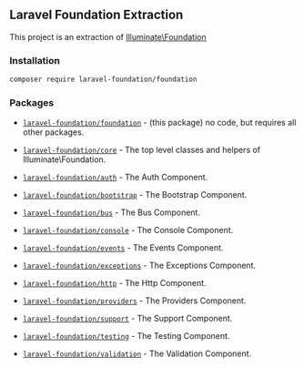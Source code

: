 ## Laravel Foundation Extraction

This project is an extraction of [Illuminate\Foundation](https://github.com/laravel/framework/tree/v5.7.10/src/Illuminate/Foundation)

### Installation

```bash
composer require laravel-foundation/foundation
```

### Packages

* [`laravel-foundation/foundation`](https://github.com/laravel-foundation/foundation) - (this package) no code, but requires all other packages.
* [`laravel-foundation/core`](https://github.com/laravel-foundation/core) - The top level classes and helpers of Illuminate\Foundation.


* [`laravel-foundation/auth`](https://github.com/laravel-foundation/auth) - The Auth Component.
* [`laravel-foundation/bootstrap`](https://github.com/laravel-foundation/bootstrap) - The Bootstrap Component.
* [`laravel-foundation/bus`](https://github.com/laravel-foundation/bus) - The Bus Component.
* [`laravel-foundation/console`](https://github.com/laravel-foundation/console) - The Console Component.
* [`laravel-foundation/events`](https://github.com/laravel-foundation/events) - The Events Component.
* [`laravel-foundation/exceptions`](https://github.com/laravel-foundation/exceptions) - The Exceptions Component.
* [`laravel-foundation/http`](https://github.com/laravel-foundation/http) - The Http Component.
* [`laravel-foundation/providers`](https://github.com/laravel-foundation/providers) - The Providers Component.
* [`laravel-foundation/support`](https://github.com/laravel-foundation/support) - The Support Component.
* [`laravel-foundation/testing`](https://github.com/laravel-foundation/testing) - The Testing Component.
* [`laravel-foundation/validation`](https://github.com/laravel-foundation/validation) - The Validation Component.